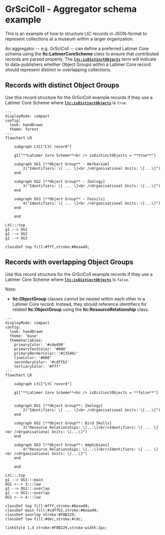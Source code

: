 # GrSciColl - Aggregator schema example

This is an example of how to structure LtC records in JSON-format to represent collections at a museum within a larger organization.

An aggregator -- e.g. GrSciColl -- can define a preferred Latimer Core schema using the **ltc:LatimerCoreScheme** class to ensure that contributed records are parsed properly.  The [**`ltc:isDistinctObjects`**](https://ltc.tdwg.org/terms/#LatimerCoreScheme_isDistinctObjects) term will indicate to data-publishers whether Object Groups within a Latimer Core record should represent distinct or overlapping collections.

## Records with distinct Object Groups
Use this record structure for the GrSciColl example records if they use a Latimer Core Scheme where [**`ltc:isDistinctObjects`**](https://ltc.tdwg.org/terms/#LatimerCoreScheme_isDistinctObjects) is `true`.


```mermaid
---
displayMode: compact
config:
  look: handDrawn
  theme: forest
---
flowchart LR

    subgraph LtC["LtC record"]

    g1["**Latimer Core Scheme**<br /> isDistinctObjects = **true**"]

    subgraph OG1 [**Object Group** - Herbarium]
        2("Identifiers: \[ ... \]<br />Organisational Units: \[...\]")
    end

    subgraph OG2 [**Object Group** - Zoology]
        3("Identifiers: \[ ... \]<br />Organisational Units: \[...\]")
    end

    subgraph OG3 [**Object Group** - Fossils]
        4("Identifiers: \[ ... \]<br />Organisational Units: \[...\]")
    end

    end

LtC:::top
g1 --> OG1
g1 --> OG2
g1 --> OG3

classDef top fill:#fff,stroke:#6eaa49;

```



## Records with overlapping Object Groups
Use this record structure for the GrSciColl example records if they use a Latimer Core Scheme where [**`ltc:isDistinctObjects`**](https://ltc.tdwg.org/terms/#LatimerCoreScheme_isDistinctObjects) is `false`.

Note: 
- **ltc:ObjectGroup** classes cannot be nested within each other in a Latimer Core record. Instead, they should reference identifiers for related **ltc:ObjectGroup** using the **ltc:ResourceRelationship** class.


```mermaid
---
displayMode: compact
config:
  look: handDrawn
  theme: 'base'
  themeVariables:
    primaryColor: '#cde498'
    primaryTextColor: '#000'
    primaryBorderColor: '#13540c'
    lineColor: '#000'
    secondaryColor: '#cdffb2'
    tertiaryColor: '#fff'
---
flowchart LR

    subgraph LtC["LtC record"]

    g1["**Latimer Core Scheme**<br /> isDistinctObjects = **false**"]


    subgraph OG1 [**Object Group**: Zoology]
        2("Identifiers: \[ ... \]<br />Organisational Units: \[...\]")
    end

    subgraph OG2 [**Object Group**: Bird Skulls]
        3("Resource Relationships: \[...\]<br/>Identifiers: \[ ... \]<br />Organisational Units: \[...\]")
    end

    subgraph OG3 [**Object Group**: Amphibians]
        4("Resource Relationships: \[...\]<br/>Identifiers: \[ ... \]<br />Organisational Units: \[...\]")
    end

    end

LtC:::top
g1 --> OG1:::main
OG1 <--> 3:::low
g1 --> OG2:::overlap
g1 --> OG3:::overlap
OG1 <--> 4:::low

classDef top fill:#fff,stroke:#6eaa49;
classDef main fill:#cdffb2,stroke:#6eaa49;
classDef overlap stroke:#F8B229;
classDef low fill:#dec,stroke:#cdc;

linkStyle 1,4 stroke:#F8B229,stroke-width:2px;

```